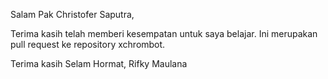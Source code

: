 Salam Pak Christofer Saputra,

Terima kasih telah memberi kesempatan untuk saya belajar. Ini merupakan pull request ke repository xchrombot.

Terima kasih
Selam Hormat, Rifky Maulana